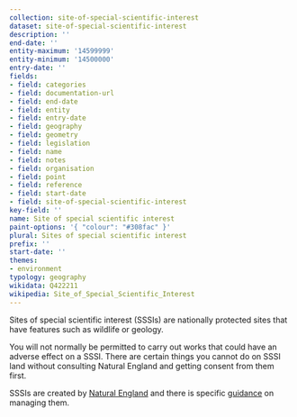 ```yaml
---
collection: site-of-special-scientific-interest
dataset: site-of-special-scientific-interest
description: ''
end-date: ''
entity-maximum: '14599999'
entity-minimum: '14500000'
entry-date: ''
fields:
- field: categories
- field: documentation-url
- field: end-date
- field: entity
- field: entry-date
- field: geography
- field: geometry
- field: legislation
- field: name
- field: notes
- field: organisation
- field: point
- field: reference
- field: start-date
- field: site-of-special-scientific-interest
key-field: ''
name: Site of special scientific interest
paint-options: '{ "colour": "#308fac" }'
plural: Sites of special scientific interest
prefix: ''
start-date: ''
themes:
- environment
typology: geography
wikidata: Q422211
wikipedia: Site_of_Special_Scientific_Interest
---
```

Sites of special scientific interest (SSSIs) are nationally protected sites that have features such as wildlife or geology. 

You will not normally be permitted to carry out works that could have an adverse effect on a SSSI. There are certain things you cannot do on SSSI land without consulting Natural England and getting consent from them first.

SSSIs are created by [Natural England](https://www.gov.uk/government/organisations/natural-england) and there is specific [guidance](https://www.gov.uk/guidance/protected-areas-sites-of-special-scientific-interest) on managing them.
